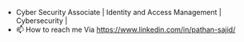 - Cyber Security Associate | Identity and Access Management | Cybersecurity |
- 📫 How to reach me Via https://www.linkedin.com/in/pathan-sajid/

<!---
Pathansajid98/Pathansajid98 is a ✨ special ✨ repository because its `README.md` (this file) appears on your GitHub profile.
You can click the Preview link to take a look at your changes.
--->
